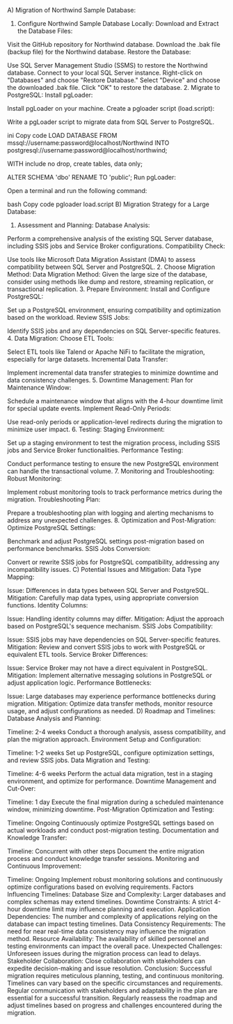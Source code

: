 A) Migration of Northwind Sample Database:
1. Configure Northwind Sample Database Locally:
Download and Extract the Database Files:

Visit the GitHub repository for Northwind database.
Download the .bak file (backup file) for the Northwind database.
Restore the Database:

Use SQL Server Management Studio (SSMS) to restore the Northwind database.
Connect to your local SQL Server instance.
Right-click on "Databases" and choose "Restore Database."
Select "Device" and choose the downloaded .bak file.
Click "OK" to restore the database.
2. Migrate to PostgreSQL:
Install pgLoader:

Install pgLoader on your machine.
Create a pgloader script (load.script):

Write a pgLoader script to migrate data from SQL Server to PostgreSQL.

ini
Copy code
LOAD DATABASE
     FROM mssql://username:password@localhost/Northwind
     INTO postgresql://username:password@localhost/northwind;

WITH include no drop, create tables, data only;

ALTER SCHEMA 'dbo' RENAME TO 'public';
Run pgLoader:

Open a terminal and run the following command:

bash
Copy code
pgloader load.script
B) Migration Strategy for a Large Database:
1. Assessment and Planning:
Database Analysis:

Perform a comprehensive analysis of the existing SQL Server database, including SSIS jobs and Service Broker configurations.
Compatibility Check:

Use tools like Microsoft Data Migration Assistant (DMA) to assess compatibility between SQL Server and PostgreSQL.
2. Choose Migration Method:
Data Migration Method:
Given the large size of the database, consider using methods like dump and restore, streaming replication, or transactional replication.
3. Prepare Environment:
Install and Configure PostgreSQL:

Set up a PostgreSQL environment, ensuring compatibility and optimization based on the workload.
Review SSIS Jobs:

Identify SSIS jobs and any dependencies on SQL Server-specific features.
4. Data Migration:
Choose ETL Tools:

Select ETL tools like Talend or Apache NiFi to facilitate the migration, especially for large datasets.
Incremental Data Transfer:

Implement incremental data transfer strategies to minimize downtime and data consistency challenges.
5. Downtime Management:
Plan for Maintenance Window:

Schedule a maintenance window that aligns with the 4-hour downtime limit for special update events.
Implement Read-Only Periods:

Use read-only periods or application-level redirects during the migration to minimize user impact.
6. Testing:
Staging Environment:

Set up a staging environment to test the migration process, including SSIS jobs and Service Broker functionalities.
Performance Testing:

Conduct performance testing to ensure the new PostgreSQL environment can handle the transactional volume.
7. Monitoring and Troubleshooting:
Robust Monitoring:

Implement robust monitoring tools to track performance metrics during the migration.
Troubleshooting Plan:

Prepare a troubleshooting plan with logging and alerting mechanisms to address any unexpected challenges.
8. Optimization and Post-Migration:
Optimize PostgreSQL Settings:

Benchmark and adjust PostgreSQL settings post-migration based on performance benchmarks.
SSIS Jobs Conversion:

Convert or rewrite SSIS jobs for PostgreSQL compatibility, addressing any incompatibility issues.
C) Potential Issues and Mitigation:
Data Type Mapping:

Issue: Differences in data types between SQL Server and PostgreSQL.
Mitigation: Carefully map data types, using appropriate conversion functions.
Identity Columns:

Issue: Handling identity columns may differ.
Mitigation: Adjust the approach based on PostgreSQL's sequence mechanism.
SSIS Jobs Compatibility:

Issue: SSIS jobs may have dependencies on SQL Server-specific features.
Mitigation: Review and convert SSIS jobs to work with PostgreSQL or equivalent ETL tools.
Service Broker Differences:

Issue: Service Broker may not have a direct equivalent in PostgreSQL.
Mitigation: Implement alternative messaging solutions in PostgreSQL or adjust application logic.
Performance Bottlenecks:

Issue: Large databases may experience performance bottlenecks during migration.
Mitigation: Optimize data transfer methods, monitor resource usage, and adjust configurations as needed.
D) Roadmap and Timelines:
Database Analysis and Planning:

Timeline: 2-4 weeks
Conduct a thorough analysis, assess compatibility, and plan the migration approach.
Environment Setup and Configuration:

Timeline: 1-2 weeks
Set up PostgreSQL, configure optimization settings, and review SSIS jobs.
Data Migration and Testing:

Timeline: 4-6 weeks
Perform the actual data migration, test in a staging environment, and optimize for performance.
Downtime Management and Cut-Over:

Timeline: 1 day
Execute the final migration during a scheduled maintenance window, minimizing downtime.
Post-Migration Optimization and Testing:

Timeline: Ongoing
Continuously optimize PostgreSQL settings based on actual workloads and conduct post-migration testing.
Documentation and Knowledge Transfer:

Timeline: Concurrent with other steps
Document the entire migration process and conduct knowledge transfer sessions.
Monitoring and Continuous Improvement:

Timeline: Ongoing
Implement robust monitoring solutions and continuously optimize configurations based on evolving requirements.
Factors Influencing Timelines:
Database Size and Complexity: Larger databases and complex schemas may extend timelines.
Downtime Constraints: A strict 4-hour downtime limit may influence planning and execution.
Application Dependencies: The number and complexity of applications relying on the database can impact testing timelines.
Data Consistency Requirements: The need for near real-time data consistency may influence the migration method.
Resource Availability: The availability of skilled personnel and testing environments can impact the overall pace.
Unexpected Challenges: Unforeseen issues during the migration process can lead to delays.
Stakeholder Collaboration: Close collaboration with stakeholders can expedite decision-making and issue resolution.
Conclusion:
Successful migration requires meticulous planning, testing, and continuous monitoring. Timelines can vary based on the specific circumstances and requirements. Regular communication with stakeholders and adaptability in the plan are essential for a successful transition. 
Regularly reassess the roadmap and adjust timelines based on progress and challenges encountered during the migration.

